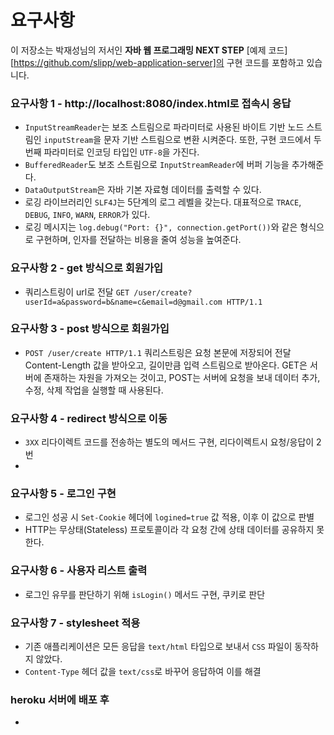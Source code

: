 # 요구사항
이 저장소는 박재성님의 저서인 **자바 웹 프로그래밍 NEXT STEP** [예제 코드][https://github.com/slipp/web-application-server]의
구현 코드를 포함하고 있습니다.

### 요구사항 1 - http://localhost:8080/index.html로 접속시 응답
* `InputStreamReader`는 보조 스트림으로 파라미터로 사용된 바이트 기반 노드 스트림인 `inputStream`을
문자 기반 스트림으로 변환 시켜준다. 또한, 구현 코드에서 두 번째 파라미터로 인코딩 타입인 `UTF-8`을 가진다.
* `BufferedReader`도 보조 스트림으로 `InputStreamReader`에 버퍼 기능을 추가해준다.
* `DataOutputStream`은 자바 기본 자료형 데이터를 출력할 수 있다.
* 로깅 라이브러리인 `SLF4J`는 5단계의 로그 레벨을 갖는다. 대표적으로 `TRACE`, `DEBUG`, `INFO`, `WARN`, `ERROR`가 있다.
* 로깅 메시지는 `log.debug("Port: {}", connection.getPort())`와 같은 형식으로 구현하며, 인자를 전달하는 비용을 줄여 성능을 높여준다.

### 요구사항 2 - get 방식으로 회원가입
* 쿼리스트링이 url로 전달 `GET /user/create?userId=a&password=b&name=c&email=d@gmail.com HTTP/1.1`

### 요구사항 3 - post 방식으로 회원가입
* `POST /user/create HTTP/1.1` 쿼리스트링은 요청 본문에 저장되어 전달
Content-Length 값을 받아오고, 길이만큼 입력 스트림으로 받아온다.
GET은 서버에 존재하는 자원을 가져오는 것이고, POST는 서버에 요청을 보내 데이터 추가, 수정, 삭제 작업을 실행할 때 사용된다.

### 요구사항 4 - redirect 방식으로 이동
* `3XX` 리다이렉트 코드를 전송하는 별도의 메서드 구현, 리다이렉트시 요청/응답이 2번
* 

### 요구사항 5 - 로그인 구현
* 로그인 성공 시 `Set-Cookie` 헤더에 `logined=true` 값 적용, 이후 이 값으로 판별
* HTTP는 무상태(Stateless) 프로토콜이라 각 요청 간에 상태 데이터를 공유하지 못한다.

### 요구사항 6 - 사용자 리스트 출력
* 로그인 유무를 판단하기 위해 `isLogin()` 메서드 구현, 쿠키로 판단

### 요구사항 7 - stylesheet 적용
* 기존 애플리케이션은 모든 응답을 `text/html` 타입으로 보내서 `CSS` 파일이 동작하지 않았다.
* `Content-Type` 헤더 값을 `text/css`로 바꾸어 응답하여 이를 해결

### heroku 서버에 배포 후
* 